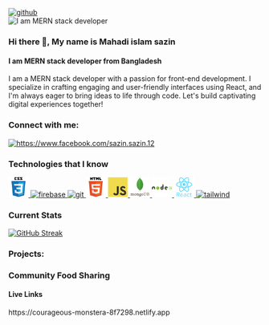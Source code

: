 [<img src='https://cdn.jsdelivr.net/npm/simple-icons@3.0.1/icons/github.svg' alt='github' height='40'>](https://github.com/sazin222)  
![I am MERN stack developer](https://i.ibb.co/vZ4Y4pV/Black-and-Blue-Bold-Business-Promo-Linked-In-Article-Cover-Image-1.png)
### Hi there 👋, My name is Mahadi islam sazin
#### I am MERN stack developer from Bangladesh


I am a MERN stack developer with a passion for front-end development. I specialize in crafting engaging and user-friendly interfaces using React, and I'm always eager to bring ideas to life through code. Let's build captivating digital experiences together!

<h3 align="left">Connect with me:</h3>
<p align="left">
<a href="https://fb.com/https://www.facebook.com/sazin.sazin.12" target="blank"><img align="center" src="https://raw.githubusercontent.com/rahuldkjain/github-profile-readme-generator/master/src/images/icons/Social/facebook.svg" alt="https://www.facebook.com/sazin.sazin.12" height="30" width="40" /></a>
</p>

<h3 align="left">Technologies that I know</h3>
<p align="left"> <a href="https://www.w3schools.com/css/" target="_blank" rel="noreferrer"> <img src="https://raw.githubusercontent.com/devicons/devicon/master/icons/css3/css3-original-wordmark.svg" alt="css3" width="40" height="40"/> </a> <a href="https://firebase.google.com/" target="_blank" rel="noreferrer"> <img src="https://www.vectorlogo.zone/logos/firebase/firebase-icon.svg" alt="firebase" width="40" height="40"/> </a> <a href="https://git-scm.com/" target="_blank" rel="noreferrer"> <img src="https://www.vectorlogo.zone/logos/git-scm/git-scm-icon.svg" alt="git" width="40" height="40"/> </a> <a href="https://www.w3.org/html/" target="_blank" rel="noreferrer"> <img src="https://raw.githubusercontent.com/devicons/devicon/master/icons/html5/html5-original-wordmark.svg" alt="html5" width="40" height="40"/> </a> <a href="https://developer.mozilla.org/en-US/docs/Web/JavaScript" target="_blank" rel="noreferrer"> <img src="https://raw.githubusercontent.com/devicons/devicon/master/icons/javascript/javascript-original.svg" alt="javascript" width="40" height="40"/> </a> <a href="https://www.mongodb.com/" target="_blank" rel="noreferrer"> <img src="https://raw.githubusercontent.com/devicons/devicon/master/icons/mongodb/mongodb-original-wordmark.svg" alt="mongodb" width="40" height="40"/> </a> <a href="https://nodejs.org" target="_blank" rel="noreferrer"> <img src="https://raw.githubusercontent.com/devicons/devicon/master/icons/nodejs/nodejs-original-wordmark.svg" alt="nodejs" width="40" height="40"/> </a> <a href="https://reactjs.org/" target="_blank" rel="noreferrer"> <img src="https://raw.githubusercontent.com/devicons/devicon/master/icons/react/react-original-wordmark.svg" alt="react" width="40" height="40"/> </a> <a href="https://tailwindcss.com/" target="_blank" rel="noreferrer"> <img src="https://www.vectorlogo.zone/logos/tailwindcss/tailwindcss-icon.svg" alt="tailwind" width="40" height="40"/> </a> </p>  



<h3 align="left">Current Stats</h3>

[![GitHub Streak](https://streak-stats.demolab.com?user=sazin222&theme=merko)](https://git.io/streak-stats)


<h3 align="left">Projects:</h3>

<h3 align="left">Community Food Sharing</h3>
<h4 align="left">Live Links</h4>
https://courageous-monstera-8f7298.netlify.app












